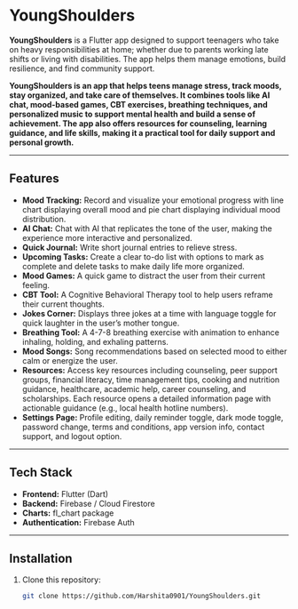 # YoungShoulders

**YoungShoulders** is a Flutter app designed to support teenagers who take on heavy responsibilities at home; whether due to parents working late shifts or living with disabilities. The app helps them manage emotions, build resilience, and find community support.

**YoungShoulders is an app that helps teens manage stress, track moods, stay organized, and take care of themselves. It combines tools like AI chat, mood-based games, CBT exercises, breathing techniques, and personalized music to support mental health and build a sense of achievement. The app also offers resources for counseling, learning guidance, and life skills, making it a practical tool for daily support and personal growth.**

---

## Features

- **Mood Tracking:** Record and visualize your emotional progress with line chart displaying overall mood and pie chart displaying individual mood distribution.
- **AI Chat:** Chat with AI that replicates the tone of the user, making the experience more interactive and personalized.
- **Quick Journal:** Write short journal entries to relieve stress.
- **Upcoming Tasks:** Create a clear to-do list with options to mark as complete and delete tasks to make daily life more organized.
- **Mood Games:** A quick game to distract the user from their current feeling.
- **CBT Tool:** A Cognitive Behavioral Therapy tool to help users reframe their current thoughts.
- **Jokes Corner:** Displays three jokes at a time with language toggle for quick laughter in the user’s mother tongue.
- **Breathing Tool:** A 4-7-8 breathing exercise with animation to enhance inhaling, holding, and exhaling patterns.
- **Mood Songs:** Song recommendations based on selected mood to either calm or energize the user.
- **Resources:** Access key resources including counseling, peer support groups, financial literacy, time management tips, cooking and nutrition guidance, healthcare, academic help, career counseling, and scholarships. Each resource opens a detailed information page with actionable guidance (e.g., local health hotline numbers).
- **Settings Page:** Profile editing, daily reminder toggle, dark mode toggle, password change, terms and conditions, app version info, contact support, and logout option.

---

## Tech Stack

- **Frontend:** Flutter (Dart)
- **Backend:** Firebase / Cloud Firestore
- **Charts:** fl_chart package
- **Authentication:** Firebase Auth

---

## Installation

1. Clone this repository:
   ```bash
   git clone https://github.com/Harshita0901/YoungShoulders.git
